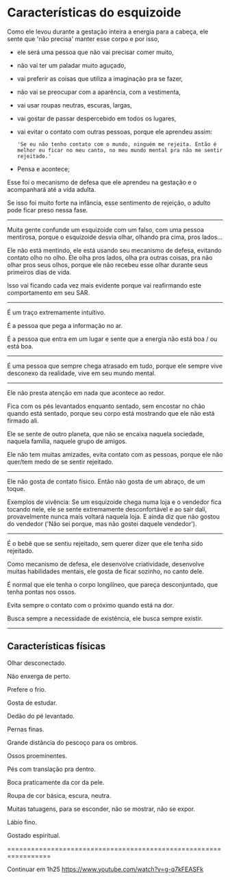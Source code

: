 # Características do esquizoide

Como ele levou durante a gestação inteira a energia para a cabeça, ele sente que 'não precisa' manter esse corpo e por isso,

* ele será uma pessoa que não vai precisar comer muito,

* não vai ter um paladar muito aguçado,

* vai preferir as coisas que utiliza a imaginação pra se fazer,

* não vai se preocupar com a aparência, com a vestimenta,

* vai usar roupas neutras, escuras, largas,

* vai gostar de passar despercebido em todos os lugares,

* vai evitar o contato com outras pessoas, porque ele aprendeu assim:
  
  `'Se eu não tenho contato com o mundo, ninguém me rejeita. Então é melhor eu ficar no meu canto, no meu mundo mental pra não me sentir rejeitado.'`

* Pensa e acontece;
  
Esse foi o mecanismo de defesa que ele aprendeu na gestação e o acompanhará até a vida adulta.

Se isso foi muito forte na infância, esse sentimento de rejeição, o adulto pode ficar preso nessa fase.

---

Muita gente confunde um esquizoide com um falso, com uma pessoa mentirosa, porque o esquizoide desvia olhar, olhando pra cima, pros lados...

Ele não está mentindo, ele está usando seu mecanismo de defesa, evitando contato olho no olho. Ele olha pros lados, olha pra outras coisas, pra não olhar pros seus olhos, porque ele não recebeu esse olhar durante seus primeiros dias de vida.

Isso vai ficando cada vez mais evidente porque vai reafirmando este comportamento em seu SAR.

---

É um traço extremamente intuítivo.

É a pessoa que pega a informação no ar.

É a pessoa que entra em um lugar e sente que a energia não está boa / ou está boa.

---

É uma pessoa que sempre chega atrasado em tudo, porque ele sempre vive desconexo da realidade, vive em seu mundo mental.

---

Ele não presta atenção em nada que acontece ao redor.

Fica com os pés levantados enquanto sentado, sem encostar no chão quando está sentado, porque seu corpo está mostrando que ele não está firmado ali.

Ele se sente de outro planeta, que não se encaixa naquela sociedade, naquela família, naquele grupo de amigos.

Ele não tem muitas amizades, evita contato com as pessoas, porque ele não quer/tem medo de se sentir rejeitado.

---

Ele não gosta de contato físico. Então não gosta de um abraço, de um toque.

Exemplos de vivência: Se um esquizoide chega numa loja e o vendedor fica tocando nele, ele se sente extremamente desconfortável e ao sair dalí, provavelmente nunca mais voltará naquela loja. E ainda diz que não gostou do vendedor ('Não sei porque, mas não gostei daquele vendedor').  

---

É o bebê que se sentiu rejeitado, sem querer dizer que ele tenha sido rejeitado.

Como mecanismo de defesa, ele desenvolve criatividade, desenvolve muitas habilidades mentais, ele gosta de ficar sozinho, no canto dele.

É normal que ele tenha o corpo longilíneo, que pareça desconjuntado, que tenha pontas nos ossos.

Evita sempre o contato com o próximo quando está na dor.

Busca sempre a necessidade de existência, ele busca sempre existir.

---

## Características físicas

Olhar desconectado.

Não enxerga de perto.

Prefere o frio.

Gosta de estudar.

Dedão do pé levantado.

Pernas finas.

Grande distância do pescoço para os ombros.

Ossos proeminentes.

Pés com translação pra dentro.

Boca praticamente da cor da pele.

Roupa de cor básica, escura, neutra.

Muitas tatuagens, para se esconder, não se mostrar, não se expor.

Lábio fino.

Gostado espiritual.

=================================================================

Continuar em 1h25
<https://www.youtube.com/watch?v=g-q7kFEASFk>

